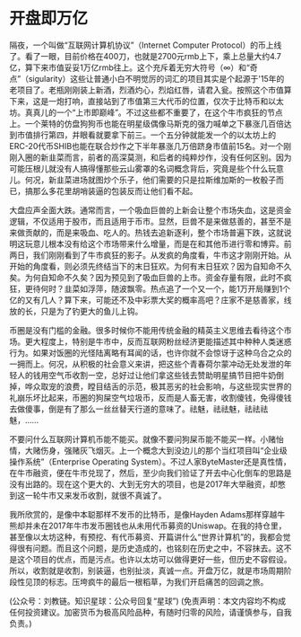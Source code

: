 # 开盘即万亿

隔夜，一个叫做“互联网计算机协议”（Internet Computer Protocol）的币上线了。看了一眼，目前价格在400刀，也就是2700元rmb上下，乘上总量大约4.7亿，算下来市值妥妥1万亿rmb往上。这个充斥着无穷大符号（∞）和“奇点”（sigularity）这些让普通小白不明觉厉的词汇的项目其实是个起源于'15年的老项目了。老瓶刚刚装上新酒，烈酒灼心，烈焰红唇，请君入瓮。按照这个市值算下来，这是一炮打响，直接站到了市值第三大代币的位置，仅次于比特币和以太坊。真真儿的一个“上市即巅峰”。不过这些都不重要了，在这个牛市疯狂的节点上。一个莱特的仿盘狗狗币也能在明星级偶像马斯克的强力喊单之下暴涨几百倍达到市值排行第四，并眼看就要拿下前三。一个五分钟就能发一个的以太坊上的ERC-20代币SHIB也能在联合炒作之下半年暴涨几万倍跻身市值前15名。对一个刚刚入圈的新韭菜而言，前者的高深莫测，和后者的纯粹炒作，没有任何区别。因为可能压根儿就没有人搞得懂那些云山雾罩的名词概念背后，究竟是些个什么玩意儿。何况，新韭菜进场就图炒个乐子，他们需要的只是拉斯维加斯的一枚骰子而已，搞那么多花里胡哨装逼的包装反而让他们看不起。

大盘应声全面大跌。通常而言，一个吸血巨兽的上新会让整个市场失血，这是资金逻辑，不仅适用于股市，而且适用于币市。显然，巨兽不是来做慈善的，甚至不是来做贡献的，而是来吸血、吃人的。热钱去追新逐利，整个市场普遍下跌，这就说明这玩意儿根本没有给这个市场带来什么增量，而是在和其他币进行零和博弈。前两日，我们刚刚看到了牛市疯狂的影子。从发疯的角度看，牛市这才刚刚开始。从开始的角度看，则必须先终结当下的末日狂欢。为何有末日狂欢？因为自知命不久矣。为何自知命不久矣？因为预见到了吸血巨兽的上市。资金存量有限，此时不疯狂，更待何时？韭菜如浮萍，随波飘零。热点追了一个又一个，能1万开局赚到1个亿的又有几人？算下来，可能还不及中彩票大奖的概率高吧？庄家不是慈善家，线放的长，只是为了钓更大的鱼儿上钩。

币圈是没有门槛的金融。很多时候你不能用传统金融的精英主义思维去看待这个市场。更大程度上，特别是牛市中，反而互联网粉丝经济更能描述其中种种人类迷惑行为。如果对饭圈的光怪陆离略有耳闻的话，也许你就不会惊讶于这种乌合之众的一拥而上。何况，从积极的社会意义来讲，把这些个青春荷尔蒙冲动无处发泄的年轻人的钱用空气币收割一空，总好过让他们拿这些钱去赞助明星搞节目把牛奶倒掉，哗众取宠的浪费，瞠目结舌的示范，极其恶劣的社会影响，与这些现实世界的礼崩乐坏比起来，币圈的狗屎空气垃圾币，反而是人畜无害，收割傻钱，免得傻钱去做傻事，倒是有了那么一丝丝替天行道的意味了。祛魅，祛祛魅，祛祛祛魅，……

不要问什么互联网计算机币能不能买。就像不要问狗屎币能不能买一样。小赌怡情，大赌伤身，强赌灰飞烟灭。上一个概念大到没边儿的那个当红项目叫“企业级操作系统”（Enterprise Operating System）。不过人家ByteMaster还是真性情，在牛市融资，便在牛市兑现了，然后，至少向我们验证了开去中心化倒车的思路是没有出路的。现在这个更大的、大到无穷大的项目，也是2017年大举融资，却憋到这一轮牛市又来发币收割，就很不真诚了。

我所欣赏的，是像中本聪那样不发币的比特币，是像Hayden Adams那样穿越牛熊却并未在2017年牛市发币圈钱也从未用代币募资的Uniswap。在我的持仓里，甚至像以太坊这种，有预挖、有代币募资、开篇讲什么“世界计算机”的，我都会觉得很有问题。而且这个问题，是历史造成的，也铭刻在历史之中，不容抹去。这不是这个项目的优点，而是污点。也许以太坊可以做得更好一些，但历史不容假设。所以，收割就是收割，别装逼，也别扯淡，真诚一点。开盘万亿，就是市场周期阶段性见顶的标志。压垮疯牛的最后一根稻草，为我们开启痛苦的回调之旅。

(公众号：刘教链。知识星球：公众号回复“星球”)
(免责声明：本文内容均不构成任何投资建议。加密货币为极高风险品种，有随时归零的风险，请谨慎参与，自我负责。)
